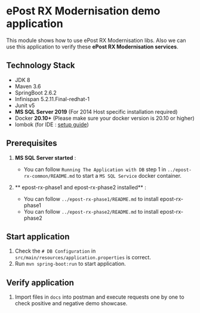# ePost RX Modernisation demo application

This module shows how to use ePost RX Modernisation libs. Also we can use this application to verify these **ePost RX
Modernisation services**.

## Technology Stack

- JDK 8
- Maven 3.6
- SpringBoot 2.6.2
- Infinispan 5.2.11.Final-redhat-1
- Junit v5
- **MS SQL Server 2019** (For 2014 Host specific installation required)
- Docker **20.10+**  (Please make sure your docker version is 20.10 or higher)
- lombok (for IDE : [setup guide](https://projectlombok.org/setup/overview))

## Prerequisites

1. **MS SQL Server started** :

    * You can follow `Running The Application with DB` step 1 in `../epost-rx-common/README.md` to start
      a `MS SQL Service` docker container.

2. ** epost-rx-phase1 and epost-rx-phase2 installed** :

    * You can follow `../epost-rx-phase1/README.md` to install epost-rx-phase1
    * You can follow `../epost-rx-phase2/README.md` to install epost-rx-phase2

## Start application

1. Check the `# DB Configuration` in `src/main/resources/application.properties` is correct.
2. Run `mvn spring-boot:run` to start application.

## Verify application

1. Import files in `docs` into postman and execute requests one by one to check positive and negative demo showcase.

